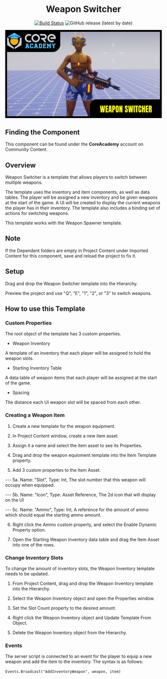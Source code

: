<div align="center">

# Weapon Switcher

[![Build Status](https://github.com/ManticoreGamesInc/CC-Weapon-Switcher/workflows/CI/badge.svg)](https://github.com/ManticoreGamesInc/CC-Weapon-Switcher/actions/workflows/ci.yml?query=workflow%3ACI%29)
![GitHub release (latest by date)](https://img.shields.io/github/v/release/ManticoreGamesInc/CC-Weapon-Switcher?style=plastic)

![Preview](/Screenshots/weaponswitcher.png)

</div>


## Finding the Component

This component can be found under the **CoreAcademy** account on Community Content.

## Overview

Weapon Switcher is a template that allows players to switch between multiple weapons.

The template uses the inventory and item components, as well as data tables. The player will be assigned a new inventory and be given weapons at the start of the game. A UI will be created to display the current weapons the player has in their inventory. The template also includes a binding set of actions for switching weapons.

This template works with the Weapon Spawner template.

## Note

If the Dependent folders are empty in Project Content under Imported Content for this component, save and reload the project to fix it.

## Setup

Drag and drop the Weapon Switcher template into the Hierarchy.

Preview the project and use "Q", "E", "1", "2", or "3" to switch weapons.

## How to use this Template

### Custom Properties

The root object of the template has 3 custom properties.

- Weapon Inventory

A template of an inventory that each player will be assigned to hold the weapon slots.

- Starting Inventory Table

A data table of weapon items that each player will be assigned at the start of the game.

- Spacing

The distance each UI weapon slot will be spaced from each other.

### Creating a Weapon Item

1. Create a new template for the weapon equipment.

2. In Project Content window, create a new item asset.

3. Assign it a name and select the item asset to see its Properties.

4. Drag and drop the weapon equioment template into the Item Template property.

5. Add 3 custom properties to the Item Asset.

--- 5a. Name: "Slot", Type: Int, The slot number that this weapon will occupy when equipped.

--- 5b. Name: "Icon", Type: Asset Reference, The 2d icon that will display on the UI

--- 5c. Name: "Ammo", Type: Int, A reference for the amount of ammo which should equal the starting ammo amount.

6. Right click the Ammo custom property, and select the Enable Dynamic Property option.

7. Open the Starting Weapon Inventory data table and drag the Item Asset into one of the rows.

### Change Inventory Slots

To change the amount of inventory slots, the Weapon Inventory template needs to be updated.

1. From Project Content, drag and drop the Weapon Inventory template into the Hierarchy.

2. Select the Weapon Inventory object and open the Properties window.

3. Set the Slot Count property to the desired amount.

4. Right click the Weapon Inventory object and Update Template From Object.

5. Delete the Weapon Inventory object from the Hierarchy.

### Events

The server script is connected to an event for the player to equip a new weapon
and add the item to the inventory. The syntax is as follows:

`Events.Broadcast("AddInventoryWeapon", weapon, item)`
